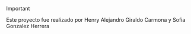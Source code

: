 > [!IMPORTANT]
> Este proyecto fue realizado por Henry Alejandro Giraldo Carmona y Sofia Gonzalez Herrera
